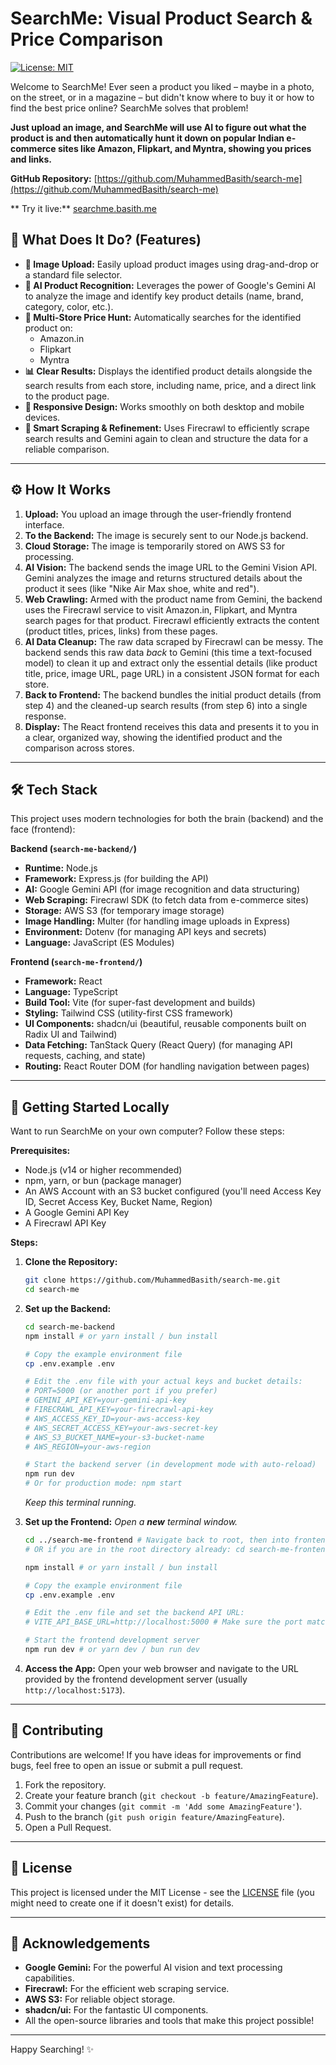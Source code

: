 # SearchMe: Visual Product Search & Price Comparison 

[![License: MIT](https://img.shields.io/badge/License-MIT-yellow.svg)](https://opensource.org/licenses/MIT)

Welcome to SearchMe! Ever seen a product you liked – maybe in a photo, on the street, or in a magazine – but didn't know where to buy it or how to find the best price online? SearchMe solves that problem!

**Just upload an image, and SearchMe will use AI to figure out what the product is and then automatically hunt it down on popular Indian e-commerce sites like Amazon, Flipkart, and Myntra, showing you prices and links.**

**GitHub Repository:** [https://github.com/MuhammedBasith/search-me](https://github.com/MuhammedBasith/search-me) 

** Try it live:** [searchme.basith.me](https://searchme.basith.me)  

## 🤔 What Does It Do? (Features)

*   **📸 Image Upload:** Easily upload product images using drag-and-drop or a standard file selector.
*   **🧠 AI Product Recognition:** Leverages the power of Google's Gemini AI to analyze the image and identify key product details (name, brand, category, color, etc.).
*   **🛒 Multi-Store Price Hunt:** Automatically searches for the identified product on:
    *   Amazon.in
    *   Flipkart
    *   Myntra
*   **📊 Clear Results:** Displays the identified product details alongside the search results from each store, including name, price, and a direct link to the product page.
*   **📱 Responsive Design:** Works smoothly on both desktop and mobile devices.
*   **🤖 Smart Scraping & Refinement:** Uses Firecrawl to efficiently scrape search results and Gemini again to clean and structure the data for a reliable comparison.

---

## ⚙️ How It Works

1.  **Upload:** You upload an image through the user-friendly frontend interface.
2.  **To the Backend:** The image is securely sent to our Node.js backend.
3.  **Cloud Storage:** The image is temporarily stored on AWS S3 for processing.
4.  **AI Vision:** The backend sends the image URL to the Gemini Vision API. Gemini analyzes the image and returns structured details about the product it sees (like "Nike Air Max shoe, white and red").
5.  **Web Crawling:** Armed with the product name from Gemini, the backend uses the Firecrawl service to visit Amazon.in, Flipkart, and Myntra search pages for that product. Firecrawl efficiently extracts the content (product titles, prices, links) from these pages.
6.  **AI Data Cleanup:** The raw data scraped by Firecrawl can be messy. The backend sends this raw data *back* to Gemini (this time a text-focused model) to clean it up and extract only the essential details (like product title, price, image URL, page URL) in a consistent JSON format for each store.
7.  **Back to Frontend:** The backend bundles the initial product details (from step 4) and the cleaned-up search results (from step 6) into a single response.
8.  **Display:** The React frontend receives this data and presents it to you in a clear, organized way, showing the identified product and the comparison across stores.

---

## 🛠️ Tech Stack

This project uses modern technologies for both the brain (backend) and the face (frontend):

**Backend (`search-me-backend/`)**

*   **Runtime:** Node.js
*   **Framework:** Express.js (for building the API)
*   **AI:** Google Gemini API (for image recognition and data structuring)
*   **Web Scraping:** Firecrawl SDK (to fetch data from e-commerce sites)
*   **Storage:** AWS S3 (for temporary image storage)
*   **Image Handling:** Multer (for handling image uploads in Express)
*   **Environment:** Dotenv (for managing API keys and secrets)
*   **Language:** JavaScript (ES Modules)

**Frontend (`search-me-frontend/`)**

*   **Framework:** React
*   **Language:** TypeScript
*   **Build Tool:** Vite (for super-fast development and builds)
*   **Styling:** Tailwind CSS (utility-first CSS framework)
*   **UI Components:** shadcn/ui (beautiful, reusable components built on Radix UI and Tailwind)
*   **Data Fetching:** TanStack Query (React Query) (for managing API requests, caching, and state)
*   **Routing:** React Router DOM (for handling navigation between pages)

---

## 🚀 Getting Started Locally

Want to run SearchMe on your own computer? Follow these steps:

**Prerequisites:**

*   Node.js (v14 or higher recommended)
*   npm, yarn, or bun (package manager)
*   An AWS Account with an S3 bucket configured (you'll need Access Key ID, Secret Access Key, Bucket Name, Region)
*   A Google Gemini API Key
*   A Firecrawl API Key

**Steps:**

1.  **Clone the Repository:**
    ```bash
    git clone https://github.com/MuhammedBasith/search-me.git
    cd search-me
    ```

2.  **Set up the Backend:**
    ```bash
    cd search-me-backend
    npm install # or yarn install / bun install

    # Copy the example environment file
    cp .env.example .env

    # Edit the .env file with your actual keys and bucket details:
    # PORT=5000 (or another port if you prefer)
    # GEMINI_API_KEY=your-gemini-api-key
    # FIRECRAWL_API_KEY=your-firecrawl-api-key
    # AWS_ACCESS_KEY_ID=your-aws-access-key
    # AWS_SECRET_ACCESS_KEY=your-aws-secret-key
    # AWS_S3_BUCKET_NAME=your-s3-bucket-name
    # AWS_REGION=your-aws-region

    # Start the backend server (in development mode with auto-reload)
    npm run dev
    # Or for production mode: npm start
    ```
    *Keep this terminal running.*

3.  **Set up the Frontend:**
    *Open a **new** terminal window.*
    ```bash
    cd ../search-me-frontend # Navigate back to root, then into frontend
    # OR if you are in the root directory already: cd search-me-frontend

    npm install # or yarn install / bun install

    # Copy the example environment file
    cp .env.example .env

    # Edit the .env file and set the backend API URL:
    # VITE_API_BASE_URL=http://localhost:5000 # Make sure the port matches your backend

    # Start the frontend development server
    npm run dev # or yarn dev / bun run dev
    ```

4.  **Access the App:**
    Open your web browser and navigate to the URL provided by the frontend development server (usually `http://localhost:5173`).

---

## 🤝 Contributing

Contributions are welcome! If you have ideas for improvements or find bugs, feel free to open an issue or submit a pull request.

1.  Fork the repository.
2.  Create your feature branch (`git checkout -b feature/AmazingFeature`).
3.  Commit your changes (`git commit -m 'Add some AmazingFeature'`).
4.  Push to the branch (`git push origin feature/AmazingFeature`).
5.  Open a Pull Request.

---

## 📜 License

This project is licensed under the MIT License - see the [LICENSE](LICENSE) file (you might need to create one if it doesn't exist) for details.

---

## 🙏 Acknowledgements

*   **Google Gemini:** For the powerful AI vision and text processing capabilities.
*   **Firecrawl:** For the efficient web scraping service.
*   **AWS S3:** For reliable object storage.
*   **shadcn/ui:** For the fantastic UI components.
*   All the open-source libraries and tools that make this project possible!

---

Happy Searching! ✨


